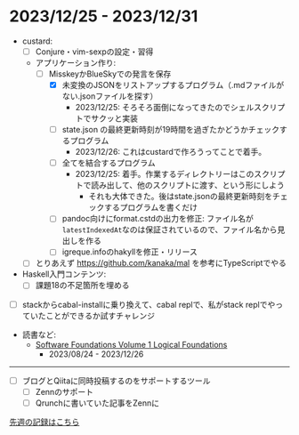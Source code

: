 # 2023/12/25 - 2023/12/31

- custard:
    - [ ] Conjure・vim-sexpの設定・習得
    - アプリケーション作り:
        - [ ] MisskeyかBlueSkyでの発言を保存
            - [x] 未変換のJSONをリストアップするプログラム（.mdファイルがない.jsonファイルを探す）
                - 2023/12/25: そろそろ面倒になってきたのでシェルスクリプトでサクッと実装
            - [ ] state.json の最終更新時刻が19時間を過ぎたかどうかチェックするプログラム
                - 2023/12/26: これはcustardで作ろうってことで着手。
            - [ ] 全てを結合するプログラム
                - 2023/12/25: 着手。作業するディレクトリーはこのスクリプトで読み出して、他のスクリプトに渡す、という形にしよう
                    - それも大体できた。後はstate.jsonの最終更新時刻をチェックするプログラムを書くだけ
            - [ ] pandoc向けにformat.cstdの出力を修正: ファイル名が`latestIndexedAt`なのは保証されているので、ファイル名から見出しを作る
            - [ ] igreque.infoのhakyllを修正・リリース
    - [ ] とりあえず <https://github.com/kanaka/mal> を参考にTypeScriptでやる
- Haskell入門コンテンツ:
    - [ ] 課題18の不足箇所を埋める
- [ ] stackからcabal-installに乗り換えて、cabal replで、私がstack replでやっていたことができるか試すチャレンジ
- 読書など:
    - [Software Foundations Volume 1 Logical Foundations](https://softwarefoundations.cis.upenn.edu/lf-current/index.html)
        - 2023/08/24 - 2023/12/26

------

- [ ] ブログとQiitaに同時投稿するのをサポートするツール
    - [ ] Zennのサポート
    - [ ] Qrunchに書いていた記事をZennに

[先週の記録はこちら](https://github.com/igrep/daily-commits/blob/747c520b80695423359227126227374f15faffad/yesterday.md)
